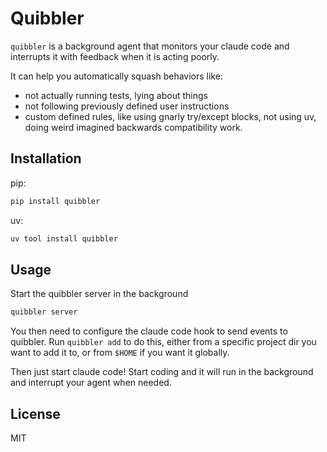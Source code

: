 # Quibbler


`quibbler` is a background agent that monitors your claude code and interrupts it with feedback when it is acting poorly. 

It can help you automatically squash behaviors like:

- not actually running tests, lying about things
- not following previously defined user instructions
- custom defined rules, like using gnarly try/except blocks, not using uv, doing weird imagined backwards compatibility work.


## Installation

pip:

```bash
pip install quibbler
```

uv:

```bash
uv tool install quibbler
```

## Usage


Start the quibbler server in the background

```bash
quibbler server
```

You then need to configure the claude code hook to send events to quibbler. Run `quibbler add` to do this, either from a specific project dir you want to add it to, or from `$HOME` if you want it globally.

Then just start claude code! Start coding and it will run in the background and interrupt your agent when needed.

## License

MIT
